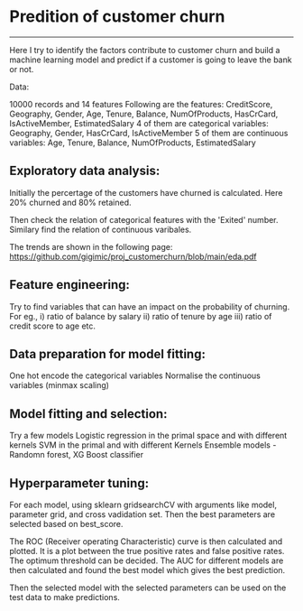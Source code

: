 # Predition of customer churn
---------------------------

Here I try to identify the factors contribute to customer churn and build a machine learning model and predict if a customer is going to leave the bank or not.


Data:

10000 records and 14 features
Following are the features: CreditScore, Geography, Gender, Age, Tenure, Balance, NumOfProducts, HasCrCard, IsActiveMember, EstimatedSalary
4 of them are categorical variables: Geography, Gender, HasCrCard, IsActiveMember
5 of them are continuous variables: Age, Tenure, Balance, NumOfProducts, EstimatedSalary


## Exploratory data analysis:

Initially the percertage of the customers have churned is calculated.
Here 20% churned and 80% retained.

Then check the relation of categorical features with the 'Exited' number. Similary find the relation of continuous varibales.

The trends are shown in the following page:
https://github.com/gigimic/proj_customerchurn/blob/main/eda.pdf


## Feature engineering:

Try to find variables that can have an impact on the probability of churning.
For eg., i) ratio of balance by salary
ii) ratio of tenure by age
iii) ratio of credit score to age etc.


## Data preparation for model fitting:

One hot encode the categorical variables
Normalise the continuous variables (minmax scaling)

## Model fitting and selection:

Try a few models
Logistic regression in the primal space and with different kernels
SVM in the primal and with different Kernels
Ensemble models - Randomn forest, XG Boost classifier

## Hyperparameter tuning:

For each model, using sklearn gridsearchCV with arguments like model, parameter grid, and cross vadidation set. Then the best parameters are selected based on best_score.

The ROC (Receiver operating Characteristic) curve is then calculated and plotted. 
It is a plot between the true positive rates and false positive rates.
The optimum threshold can be decided.
The AUC for different models are then calculated and found the best model which gives the best prediction.

Then the selected model with the selected parameters can be used on the test data to make predictions.